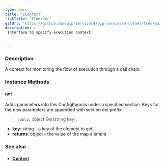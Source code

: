 ```yaml
---
type: docs
title: "IContext"
linkTitle: "IContext"
gitUrl: "https://github.com/pip-services4/pip-services4-dotnet/tree/main/pip-services4-components-dotnet"
description: > 
 Interface to specify execution context.

  
---
```


### Description
A context for monitoring the flow of execution through a call chain.

### Instance Methods  

#### get
Adds parameters into this ConfigParams under a specified section.
Keys for the new parameters are appended with section dot prefix.

> `public` object Get(string key);
> 
- **key**: string - a key of the element to get.
- **returns**: object - the value of the map element.


### See also
- #### [Context](../context)

